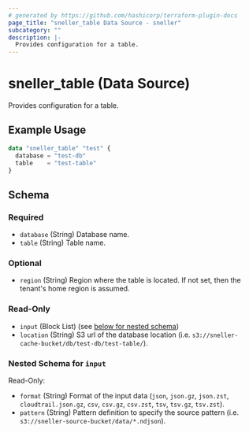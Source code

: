 ```yaml
---
# generated by https://github.com/hashicorp/terraform-plugin-docs
page_title: "sneller_table Data Source - sneller"
subcategory: ""
description: |-
  Provides configuration for a table.
---
```


# sneller_table (Data Source)

Provides configuration for a table.

## Example Usage

```terraform
data "sneller_table" "test" {
  database = "test-db"
  table    = "test-table"
}
```

<!-- schema generated by tfplugindocs -->
## Schema

### Required

- `database` (String) Database name.
- `table` (String) Table name.

### Optional

- `region` (String) Region where the table is located. If not set, then the tenant's home region is assumed.

### Read-Only

- `input` (Block List) (see [below for nested schema](#nestedblock--input))
- `location` (String) S3 url of the database location (i.e. `s3://sneller-cache-bucket/db/test-db/test-table/`).

<a id="nestedblock--input"></a>
### Nested Schema for `input`

Read-Only:

- `format` (String) Format of the input data (`json`, `json.gz`, `json.zst`, `cloudtrail.json.gz`, `csv`, `csv.gz`, `csv.zst`, `tsv`, `tsv.gz`, `tsv.zst`).
- `pattern` (String) Pattern definition to specify the source pattern (i.e. `s3://sneller-source-bucket/data/*.ndjson`).


